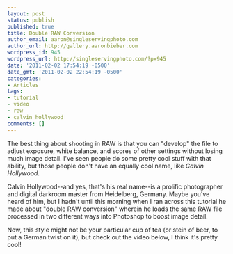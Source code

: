 ```yaml
---
layout: post
status: publish
published: true
title: Double RAW Conversion
author_email: aaron@singleservingphoto.com
author_url: http://gallery.aaronbieber.com
wordpress_id: 945
wordpress_url: http://singleservingphoto.com/?p=945
date: '2011-02-02 17:54:19 -0500'
date_gmt: '2011-02-02 22:54:19 -0500'
categories:
- Articles
tags:
- tutorial
- video
- raw
- calvin hollywood
comments: []
---
```

The best thing about shooting in RAW is that you can "develop" the file
to adjust exposure, white balance, and scores of other settings without
losing much image detail. I've seen people do some pretty cool stuff
with that ability, but those people don't have an equally cool name,
like _Calvin Hollywood_.

Calvin Hollywood--and yes, that's his real name--is a prolific
photographer and digital darkroom master from Heidelberg, Germany. Maybe
you've heard of him, but I hadn't until this morning when I ran across
this tutorial he made about "double RAW conversion" wherein he loads the
same RAW file processed in two different ways into Photoshop to boost
image detail.

Now, this style might not be your particular cup of tea (or stein of
beer, to put a German twist on it), but check out the video below, I
think it's pretty cool!


